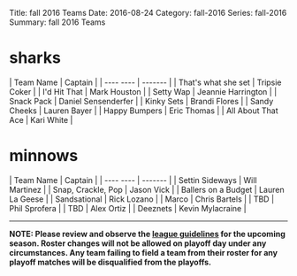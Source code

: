 Title: fall 2016 Teams
Date: 2016-08-24
Category: fall-2016
Series: fall-2016
Summary: fall 2016 Teams

sharks
=====
| Team Name | Captain |
| ---- ---- | ------- |
| That's what she set | Tripsie Coker |
| I'd Hit That | Mark Houston |
| Setty Wap | Jeannie Harrington |
| Snack Pack | Daniel Sensenderfer |
| Kinky Sets | Brandi Flores |
| Sandy Cheeks | Lauren Bayer |
| Happy Bumpers | Eric Thomas |
| All About That Ace | Kari White |


minnows
=====
| Team Name | Captain |
| ---- ---- | ------- |
| Settin Sideways | Will Martinez |
| Snap, Crackle, Pop | Jason Vick |
| Ballers on a Budget | Lauren La Geese |
| Sandsational | Rick Lozano |
| Marco | Chris Bartels |
| TBD | Phil Sprofera |
| TBD | Alex Ortiz |
| Deeznets | Kevin Mylacraine |



---
**NOTE: Please review and observe the [league guidelines]({filename}/pages/leagueguidelines.md) for the upcoming season. Roster changes will not be allowed on playoff day under any circumstances. Any team failing to field a team from their roster for any playoff matches will be disqualified from the playoffs.**

